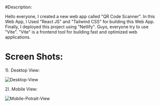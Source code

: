 #Description:
 
Hello everyone, I created a new web app called "QR Code Scanner". In this Web App, I Used "React JS" and "Tailwind CSS" for building this Web App. Finally, I deployed this project using "Netlify". Guys, everyone try to use "Vite". "Vite" is a frontend tool for building fast and optimized web applications.


# Screen Shots:

1). Desktop View:

![Desktop-View](https://github.com/vishalyv252/QR-Code_Scanner/assets/105093020/c3dabafc-6f3d-4a9a-8ece-83823f773bea)

2). Mobile View:

![Mobile-Potrait-View](https://github.com/vishalyv252/QR-Code_Scanner/assets/105093020/ef7fabc4-f37e-4265-b699-de2b49398247)
